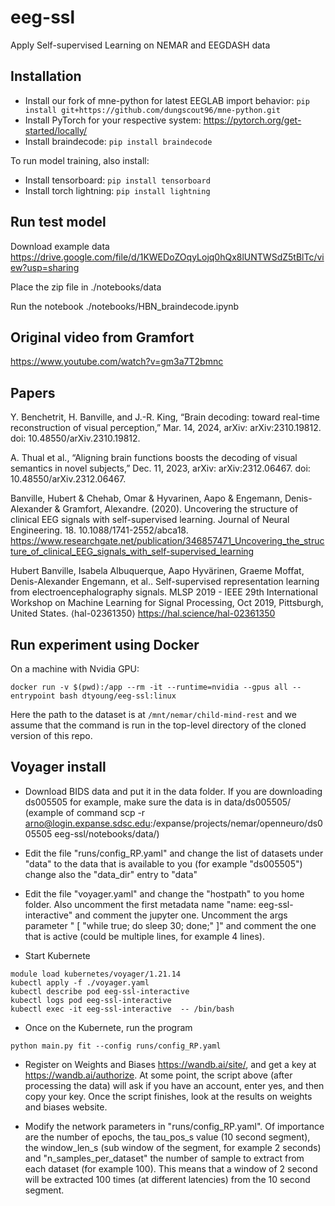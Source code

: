 # eeg-ssl
Apply Self-supervised Learning on NEMAR and EEGDASH data

## Installation
- Install our fork of mne-python for latest EEGLAB import behavior: `pip install git+https://github.com/dungscout96/mne-python.git`
- Install PyTorch for your respective system: https://pytorch.org/get-started/locally/
- Install braindecode: `pip install braindecode`

To run model training, also install:
- Install tensorboard: `pip install tensorboard`
- Install torch lightning: `pip install lightning`

## Run test model

Download example data
https://drive.google.com/file/d/1KWEDoZOqyLojq0hQx8lUNTWSdZ5tBlTc/view?usp=sharing

Place the zip file in ./notebooks/data

Run the notebook ./notebooks/HBN_braindecode.ipynb

## Original video from Gramfort

https://www.youtube.com/watch?v=gm3a7T2bmnc

## Papers
Y. Benchetrit, H. Banville, and J.-R. King, “Brain decoding: toward real-time reconstruction of visual perception,” Mar. 14, 2024, arXiv: arXiv:2310.19812. doi: 10.48550/arXiv.2310.19812.

A. Thual et al., “Aligning brain functions boosts the decoding of visual semantics in novel subjects,” Dec. 11, 2023, arXiv: arXiv:2312.06467. doi: 10.48550/arXiv.2312.06467.

Banville, Hubert & Chehab, Omar & Hyvarinen, Aapo & Engemann, Denis-Alexander & Gramfort, Alexandre. (2020). Uncovering the structure of clinical EEG signals with self-supervised learning. Journal of Neural Engineering. 18. 10.1088/1741-2552/abca18. 
https://www.researchgate.net/publication/346857471_Uncovering_the_structure_of_clinical_EEG_signals_with_self-supervised_learning

Hubert Banville, Isabela Albuquerque, Aapo Hyvärinen, Graeme Moffat, Denis-Alexander Engemann, et al.. Self-supervised representation learning from electroencephalography signals. MLSP 2019 - IEEE 29th International Workshop on Machine Learning for Signal Processing, Oct 2019, Pittsburgh, United States. ⟨hal-02361350⟩
https://hal.science/hal-02361350


## Run experiment using Docker
On a machine with Nvidia GPU:

```
docker run -v $(pwd):/app --rm -it --runtime=nvidia --gpus all --entrypoint bash dtyoung/eeg-ssl:linux
```

Here the path to the dataset is at `/mnt/nemar/child-mind-rest` and we assume that the command is run in the top-level directory of the cloned version of this repo.

## Voyager install

-  Download BIDS data and put it in the data folder. If you are downloading ds005505 for example, make sure the data is in data/ds005505/ (example of command scp -r arno@login.expanse.sdsc.edu:/expanse/projects/nemar/openneuro/ds005505 eeg-ssl/notebooks/data/)
  
-  Edit the file "runs/config_RP.yaml" and change the list of datasets under "data" to the data that is available to you (for example "ds005505") change also the "data_dir" entry to "data"

-  Edit the file "voyager.yaml" and change the "hostpath" to you home folder. Also uncomment the first metadata name "name: eeg-ssl-interactive" and comment the jupyter one. Uncomment the args parameter " [ "while true; do sleep 30; done;" ]" and comment the one that is active (could be multiple lines, for example 4 lines).

-  Start Kubernete

```
module load kubernetes/voyager/1.21.14
kubectl apply -f ./voyager.yaml
kubectl describe pod eeg-ssl-interactive
kubectl logs pod eeg-ssl-interactive
kubectl exec -it eeg-ssl-interactive  -- /bin/bash
```

- Once on the Kubernete, run the program

```
python main.py fit --config runs/config_RP.yaml
```

- Register on Weights and Biases https://wandb.ai/site/, and get a key at https://wandb.ai/authorize. At some point, the script above (after processing the data) will ask if you have an account, enter yes, and then copy your key. Once the script finishes, look at the results on weights and biases website.

- Modify the network parameters in "runs/config_RP.yaml". Of importance are the number of epochs, the tau_pos_s value (10 second segment), the window_len_s (sub window of the segment, for example 2 seconds) and "n_samples_per_dataset" the number of sample to extract from each dataset (for example 100). This means that a window of 2 second will be extracted 100 times (at different latencies) from the 10 second segment.

